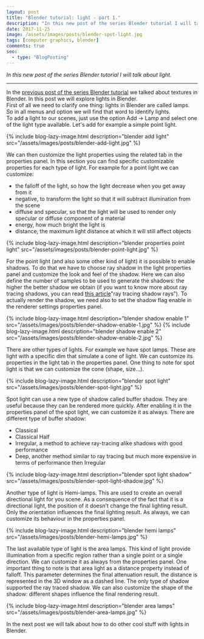 ```yaml
---
layout: post
title: "Blender tutorial: light - part 1."
description: "In this new post of the series Blender tutorial I will talk about light."
date: 2017-11-25
image: /assets/images/posts/blender-spot-light.jpg
tags: [computer graphics, blender]
comments: true
seo:
  - type: "BlogPosting"
---
```


*In this new post of the series Blender tutorial I will talk about light.*

---

In the [previous post of the series Blender tutorial](TODO) we talked about textures in Blender. In this post we 
will explore lights in Blender.  
First of all we need to clarify one thing: lights in Blender are called lamps. So in all menus and option we will 
find that word to identify lights.  
To add a light to our scenes, just use the option Add -> Lamp and select one of the light type available.  Let's add 
for example a simple point light.

{% include blog-lazy-image.html description="blender add light" src="/assets/images/posts/blender-add-light.jpg" %}

We can then customize the light properties using the related tab in the properties panel. In this section you can find specific customizable properties for each type of light.
For example for a point light we can customize:

* the falloff of the light, so how the light decrease when you get away from it
* negative, to transform the light so that it will subtract illumination from the scene
* diffuse and specular, so that the light will be used to render only specular or diffuse component of a material
* energy, how much bright the light is
* distance, the maximum light distance at which it will still affect objects

{% include blog-lazy-image.html description="blender properties point light" src="/assets/images/posts/blender-point-light.jpg" %}

For the point light (and also some other kind of light) it is possible to enable shadows. To do that we have to 
choose ray shadow in the light properties panel and customize the look and feel of the shadow. Here we can also 
define the number of samples to be used to generate the shadows: the higher the better shadow we obtain (if you 
want to know more about ray tracing shadows, you can read [this article](https://www.scratchapixel.com/lessons/3d-basic-rendering/introduction-to-ray-tracing/implementing-the-raytracing-algorithm)"ray tracing shadow rays"). 
To actually render the shadow, we need also to set the shadow flag enable in the renderer settings properties panel.

{% include blog-lazy-image.html description="blender shadow enable 1" src="/assets/images/posts/blender-shadow-enable-1.jpg" %}
{% include blog-lazy-image.html description="blender shadow enable 2" src="/assets/images/posts/blender-shadow-enable-2.jpg" %}

There are other types of lights. For example we have spot lamps. These are light with a specific dim that simulate a 
cone of light. We can customize its properties in the light tab in the properties panel. One thing to note for 
spot light is that we can customize the cone (shape, size...).

{% include blog-lazy-image.html description="blender spot light" src="/assets/images/posts/blender-spot-light.jpg" %}

Spot light can use a new type of shadow called buffer shadow. They are useful because they can be rendered more 
quickly. After enabling it in the properties panel of the spot light, we can customize it as always. There are 
different type of buffer shadow:

* Classical
* Classical Half
* Irregular, a method to achieve ray-tracing alike shadows with good performance
* Deep, another method similar to ray tracing but much more expensive in terms of performance then Irregular

{% include blog-lazy-image.html description="blender spot light shadow" src="/assets/images/posts/blender-spot-light-shadow.jpg" %}

Another type of light is Hemi-lamps. This are used to create an overall directional light for you scene. As a 
consequence of the fact that it is a directional light, the position of it doesn't change the final lighting result. 
Only the orientation influences the final lighting result. As always, we can customize its behaviour in the 
properties panel.

{% include blog-lazy-image.html description="blender hemi lamps" src="/assets/images/posts/blender-hemi-lamps.jpg" %}

The last available type of light is the area lamps. This kind of light provide illumination from a specific region 
rather than a single point or a single direction. We can customize it as always from the properties panel. One 
important thing to note is that area light as a distance property instead of falloff. This parameter determines the 
final attenuation result. the distance is represented in the 3D window as a dashed line. The only type of shadow 
supported the ray traced shadow. We can also customize the shape of the shadow: different shapes influence the final 
rendering result.

{% include blog-lazy-image.html description="blender area lamps" src="/assets/images/posts/blender-area-lamps.jpg" %}
  
In the next post we will talk about how to do other cool stuff with lights in Blender.